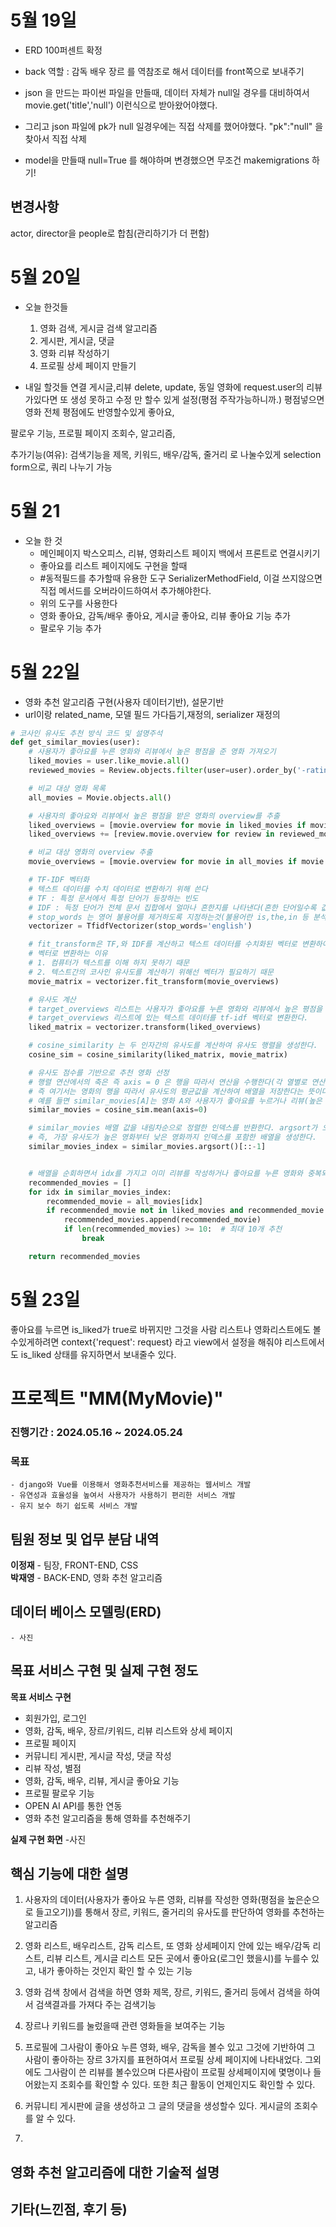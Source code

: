 # 5월 19일
- ERD 100퍼센트 확정
- back 역할 : 감독 배우 장르 를 역참조로 해서 데이터를 front쪽으로 보내주기

- json 을 만드는 파이썬 파일을 만들때, 데이터 자체가 null일 경우를 대비하여서 movie.get('title','null') 이런식으로 받아왔어야했다.
- 그리고 json 파일에 pk가 null 일경우에는 직접 삭제를 했어야했다. "pk":"null" 을 찾아서 직접 삭제
- model을 만들때 null=True 를 해야하며 변경했으면 무조건 makemigrations 하기!

## 변경사항
actor, director을 people로 합침(관리하기가 더 편함)

# 5월 20일
- 오늘 한것들
    1. 영화 검색, 게시글 검색 알고리즘
    2. 게시판, 게시글, 댓글
    3. 영화 리뷰 작성하기
    4. 프로필 상세 페이지 만들기

- 내일 할것들
연결 
게시글,리뷰 delete, update,
동일 영화에 request.user의 리뷰가있다면 또 생성 못하고 수정 만 할수 있게 설정(평점 주작가능하니까.)
평점넣으면 영화 전체 평점에도 반영할수있게
좋아요,

팔로우 기능, 
프로필 페이지 조회수, 
알고리즘, 

추가기능(여유): 검색기능을 제목, 키워드, 배우/감독, 줄거리 로 나눌수있게 selection form으로, 쿼리 나누기 가능


# 5월 21
- 오늘 한 것
    - 메인페이지 박스오피스, 리뷰, 영화리스트 페이지 백에서 프론트로 연결시키기
    - 좋아요를 리스트 페이지에도 구현을 할때 
    - #동적필드를 추가할때 유용한 도구 SerializerMethodField, 이걸 쓰지않으면 직접 메서드를 오버라이드하여서 추가해야한다.
    - 위의 도구를 사용한다
    - 영화 좋아요, 감독/배우 좋아요, 게시글 좋아요, 리뷰 좋아요 기능 추가
    - 팔로우 기능 추가



# 5월 22일
- 영화 추천 알고리즘 구현(사용자 데이터기반), 설문기반
- url이랑 related_name, 모델 필드 가다듬기,재정의, serializer 재정의




```python
# 코사인 유사도 추천 방식 코드 및 설명주석
def get_similar_movies(user):
    # 사용자가 좋아요를 누른 영화와 리뷰에서 높은 평점을 준 영화 가져오기
    liked_movies = user.like_movie.all()
    reviewed_movies = Review.objects.filter(user=user).order_by('-rating')

    # 비교 대상 영화 목록
    all_movies = Movie.objects.all()

    # 사용자의 좋아요와 리뷰에서 높은 평점을 받은 영화의 overview를 추출
    liked_overviews = [movie.overview for movie in liked_movies if movie.overview]
    liked_overviews += [review.movie.overview for review in reviewed_movies if review.movie.overview]

    # 비교 대상 영화의 overview 추출
    movie_overviews = [movie.overview for movie in all_movies if movie.overview]

    # TF-IDF 벡터화
    # 텍스트 데이터를 수치 데이터로 변환하기 위해 쓴다
    # TF : 특정 문서에서 특정 단어가 등장하는 빈도
    # IDF : 득정 단어가 전체 문서 집합에서 얼마나 흔한지를 나타낸다(흔한 단어일수록 값이 낮고, 드문단어일수록 값이 높음 즉 흔한단어일수록 적용이 되어도 영향이 크지않다는 뜻)
    # stop_words 는 영어 불용어를 제거하도록 지정하는것(불용어란 is,the,in 등 분석에 크게 의미없는 단어들을 뜻함)
    vectorizer = TfidfVectorizer(stop_words='english')

    # fit_transform은 TF,와 IDF를 계산하고 텍스트 데이터를 수치화된 벡터로 변환하여 결과를 반환한다.
    # 벡터로 변환하는 이유 
    # 1. 컴퓨터가 텍스트를 이해 하지 못하기 때문
    # 2. 텍스트간의 코사인 유사도를 계산하기 위해선 벡터가 필요하기 때문 
    movie_matrix = vectorizer.fit_transform(movie_overviews)

    # 유사도 계산
    # target_overviews 리스트는 사용자가 좋아요를 누른 영화와 리뷰에서 높은 평점을 준 영화의 overview 텍스트로 구성이되어있다.
    # target_overviews 리스트에 있는 텍스트 데이터를 tf-idf 벡터로 변환한다.
    liked_matrix = vectorizer.transform(liked_overviews)

    # cosine_similarity 는 두 인자간의 유사도를 계산하여 유사도 행렬을 생성한다.
    cosine_sim = cosine_similarity(liked_matrix, movie_matrix)

    # 유사도 점수를 기반으로 추천 영화 선정
    # 행렬 연산에서의 축은 즉 axis = 0 은 행을 따라서 연산을 수행한다(각 열별로 연산), axis=1은 열을 따라 연산을 수행(각 행 별로 연산을 수행)
    # 즉 여기서는 영화의 행을 따라서 유사도의 평균값을 계산하여 배열을 저장한다는 뜻이다.
    # 예를 들면 similar_movies[A]는 영화 A와 사용자가 좋아요를 누르거나 리뷰(높은 평점)를 쓴 영화 간의 평균 유사도를 나타낸다.
    similar_movies = cosine_sim.mean(axis=0)

    # similar_movies 배열 값을 내림차순으로 정렬한 인덱스를 반환한다. argsort가 오름차순인데 -1로 정렬
    # 즉, 가장 유사도가 높은 영화부터 낮은 영화까지 인덱스를 포함한 배열을 생성한다.
    similar_movies_index = similar_movies.argsort()[::-1]


    # 배열을 순회하면서 idx를 가지고 이미 리뷰를 작성하거나 좋아요를 누른 영화와 중복되는지 검사를 해보고 영화를 10개 추천해준다.
    recommended_movies = []
    for idx in similar_movies_index:
        recommended_movie = all_movies[idx]
        if recommended_movie not in liked_movies and recommended_movie not in reviewed_movies:
            recommended_movies.append(recommended_movie)
            if len(recommended_movies) >= 10:  # 최대 10개 추천
                break

    return recommended_movies
```

# 5월 23일
좋아요를 누르면 is_liked가 true로 바뀌지만 그것을 사람 리스트나 영화리스트에도 볼수있게하려면 context{'request': request} 라고 view에서 설정을 해줘야 리스트에서도 is_liked 상태를 유지하면서 보내줄수 있다.



# 프로젝트 "MM(MyMovie)"

### 진행기간 : 2024.05.16 ~ 2024.05.24 
### 목표
    - django와 Vue를 이용해서 영화추천서비스를 제공하는 웹서비스 개발
    - 유연성과 효율성을 높여서 사용자가 사용하기 편리한 서비스 개발
    - 유지 보수 하기 쉽도록 서비스 개발
## 팀원 정보 및 업무 분담 내역
**이정재**
    - 팀장, FRONT-END, CSS  
**박재영**
    - BACK-END, 영화 추천 알고리즘
## 데이터 베이스 모델링(ERD)
    - 사진
## 목표 서비스 구현 및 실제 구현 정도
**목표 서비스 구현**
- 회원가입, 로그인
- 영화, 감독, 배우, 장르/키워드, 리뷰 리스트와 상세 페이지
- 프로필 페이지
- 커뮤니티 게시판, 게시글 작성, 댓글 작성
- 리뷰 작성, 별점
- 영화, 감독, 배우, 리뷰, 게시글 좋아요 기능
- 프로필 팔로우 기능
- OPEN AI API를 통한 연동
- 영화 추천 알고리즘을 통해 영화를 추천해주기

**실제 구현 화면**
    -사진

## 핵심 기능에 대한 설명
1. 사용자의 데이터(사용자가 좋아요 누른 영화, 리뷰를 작성한 영화(평점을 높은순으로 들고오기))를 통해서 장르, 키워드, 줄거리의 유사도를 판단하여 영화를 추천하는 알고리즘

2. 영화 리스트, 배우리스트, 감독 리스트, 또 영화 상세페이지 안에 있는 배우/감독 리스트, 리뷰 리스트, 게시글 리스트 모든 곳에서 좋아요(로그인 했을시)를 누를수 있고, 내가 좋아하는 것인지 확인 할 수 있는 기능

3. 영화 검색 창에서 검색을 하면 영화 제목, 장르, 키워드, 줄거리 등에서 검색을 하여서 검색결과를 가져다 주는 검색기능

4. 장르나 키워드를 눌렀을때 관련 영화들을 보여주는 기능

5. 프로필에 그사람이 좋아요 누른 영화, 배우, 감독을 볼수 있고 그것에 기반하여 그 사람이 좋아하는 장르 3가지를 표현하여서 프로필 상세 페이지에 나타내었다. 그외에도 그사람이 쓴 리뷰를 볼수있으며 다른사람이 프로필 상세페이지에 몇명이나 들어왔는지 조회수를 확인할 수 있다. 또한 최근 활동이 언제인지도 확인할 수 있다.

6. 커뮤니티 게시판에 글을 생성하고 그 글의 댓글을 생성할수 있다. 게시글의 조회수를 알 수 있다.

7. 

## 영화 추천 알고리즘에 대한 기술적 설명
## 기타(느낀점, 후기 등)
